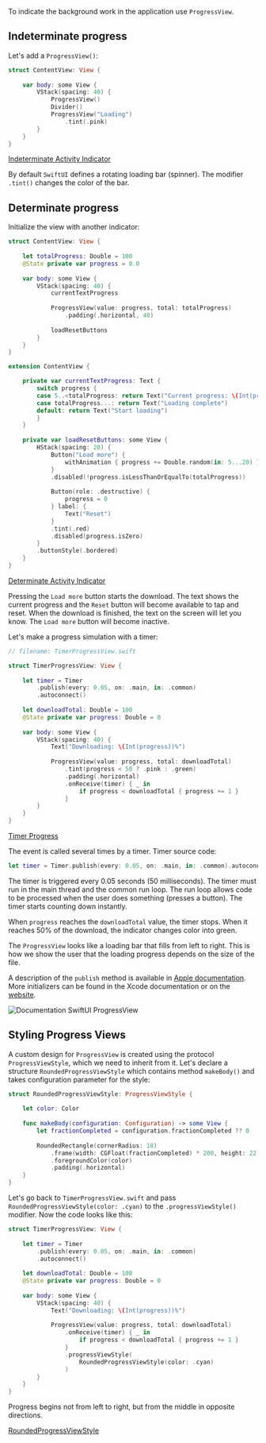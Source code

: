 To indicate the background work in the application use `ProgressView`.

## Indeterminate progress

Let's add a `ProgressView()`:

```swift
struct ContentView: View {
    
    var body: some View {
        VStack(spacing: 40) {
            ProgressView()
            Divider()
            ProgressView("Loading")
                .tint(.pink)
        }
    }
}
```

[Indeterminate Activity Indicator](https://cdn.ivanvorobei.by/websites/sparrowcode.io/mastering-progressview-swiftui/indeterminate_activity_indicator.mov)

By default `SwiftUI` defines a rotating loading bar (spinner). The modifier `.tint()` changes the color of the bar.

## Determinate progress

Initialize the view with another indicator:

```swift
struct ContentView: View {
    
    let totalProgress: Double = 100
    @State private var progress = 0.0
    
    var body: some View {
        VStack(spacing: 40) {
            currentTextProgress
            
            ProgressView(value: progress, total: totalProgress)
                .padding(.horizontal, 40)
            
            loadResetButtons
        }
    }
}

extension ContentView {

    private var currentTextProgress: Text {
        switch progress {
        case 5..<totalProgress: return Text("Current progress: \(Int(progress))%")
        case totalProgress...: return Text("Loading complete")
        default: return Text("Start loading")
        }
    }
    
    private var loadResetButtons: some View {
        HStack(spacing: 20) {
            Button("Load more") {
                withAnimation { progress += Double.random(in: 5...20) }
            }
            .disabled(!progress.isLessThanOrEqualTo(totalProgress))
            
            Button(role: .destructive) {
                progress = 0
            } label: {
                Text("Reset")
            }
            .tint(.red)
            .disabled(progress.isZero)
        }
        .buttonStyle(.bordered)
    }
}
```

[Determinate Activity Indicator](https://cdn.ivanvorobei.by/websites/sparrowcode.io/mastering-progressview-swiftui/determinate_activity_indicator.mov)

Pressing the `Load more` button starts the download. The text shows the current progress and the `Reset` button will become available to tap and reset. When the download is finished, the text on the screen will let you know. The `Load more` button will become inactive.

Let's make a progress simulation with a timer:

```swift
// filename: TimerProgressView.swift

struct TimerProgressView: View {
    
    let timer = Timer
        .publish(every: 0.05, on: .main, in: .common)
        .autoconnect()
    
    let downloadTotal: Double = 100
    @State private var progress: Double = 0
    
    var body: some View {
        VStack(spacing: 40) {
            Text("Downloading: \(Int(progress))%")
            
            ProgressView(value: progress, total: downloadTotal)
                .tint(progress < 50 ? .pink : .green)
                .padding(.horizontal)
                .onReceive(timer) { _ in
                    if progress < downloadTotal { progress += 1 }
                }
        }
    }
}
```

[Timer Progress](https://cdn.ivanvorobei.by/websites/sparrowcode.io/mastering-progressview-swiftui/timer_progress.mov)

The event is called several times by a timer. Timer source code:

```swift
let timer = Timer.publish(every: 0.05, on: .main, in: .common).autoconnect()
```

The timer is triggered every 0.05 seconds (50 milliseconds). The timer must run in the main thread and the common run loop. The run loop allows code to be processed when the user does something (presses a button). The timer starts counting down instantly.

When `progress` reaches the `downloadTotal` value, the timer stops.
When it reaches 50% of the download, the indicator changes color into green.

The `ProgressView` looks like a loading bar that fills from left to right.
This is how we show the user that the loading progress depends on the size of the file.

A description of the `publish` method is available in [Apple documentation](https://developer.apple.com/documentation/foundation/timer/3329589-publish). More initializers can be found in the Xcode documentation or on the [website](https://developer.apple.com/documentation/swiftui/progressview).

![Documentation SwiftUI ProgressView](https://cdn.ivanvorobei.by/websites/sparrowcode.io/mastering-progressview-swiftui/progressview_init.png)

## Styling Progress Views

A custom design for `ProgressView` is created using the protocol `ProgressViewStyle`, which we need to inherit from it. Let's declare a structure `RoundedProgressViewStyle` which contains method `makeBody()` and takes configuration parameter for the style:

```swift
struct RoundedProgressViewStyle: ProgressViewStyle {
    
    let color: Color
    
    func makeBody(configuration: Configuration) -> some View {
        let fractionCompleted = configuration.fractionCompleted ?? 0
        
        RoundedRectangle(cornerRadius: 18)
            .frame(width: CGFloat(fractionCompleted) * 200, height: 22)
            .foregroundColor(color)
            .padding(.horizontal)
    }
}
```

Let's go back to `TimerProgressView.swift` and pass `RoundedProgressViewStyle(color: .cyan)` to the `.progressViewStyle()` modifier. Now the code looks like this:

```swift
struct TimerProgressView: View {
    
    let timer = Timer
        .publish(every: 0.05, on: .main, in: .common)
        .autoconnect()
    
    let downloadTotal: Double = 100
    @State private var progress: Double = 0
    
    var body: some View {
        VStack(spacing: 40) {
            Text("Downloading: \(Int(progress))%")
            
            ProgressView(value: progress, total: downloadTotal)
                .onReceive(timer) { _ in
                    if progress < downloadTotal { progress += 1 }
                }
                .progressViewStyle(
                    RoundedProgressViewStyle(color: .cyan)
                )
        }
    }
}
```

Progress begins not from left to right, but from the middle in opposite directions.

[RoundedProgressViewStyle](https://cdn.ivanvorobei.by/websites/sparrowcode.io/mastering-progressview-swiftui/rounded_progress_view.mov)
